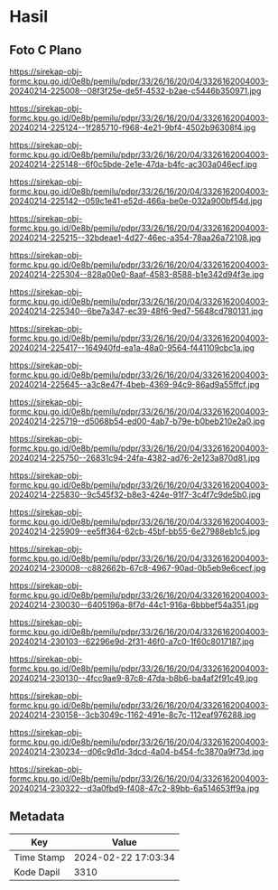 # Hasil

## Foto C Plano

https://sirekap-obj-formc.kpu.go.id/0e8b/pemilu/pdpr/33/26/16/20/04/3326162004003-20240214-225008--08f3f25e-de5f-4532-b2ae-c5446b350971.jpg

https://sirekap-obj-formc.kpu.go.id/0e8b/pemilu/pdpr/33/26/16/20/04/3326162004003-20240214-225124--1f285710-f968-4e21-9bf4-4502b96308f4.jpg

https://sirekap-obj-formc.kpu.go.id/0e8b/pemilu/pdpr/33/26/16/20/04/3326162004003-20240214-225148--6f0c5bde-2e1e-47da-b4fc-ac303a046ecf.jpg

https://sirekap-obj-formc.kpu.go.id/0e8b/pemilu/pdpr/33/26/16/20/04/3326162004003-20240214-225142--059c1e41-e52d-466a-be0e-032a900bf54d.jpg

https://sirekap-obj-formc.kpu.go.id/0e8b/pemilu/pdpr/33/26/16/20/04/3326162004003-20240214-225215--32bdeae1-4d27-46ec-a354-78aa26a72108.jpg

https://sirekap-obj-formc.kpu.go.id/0e8b/pemilu/pdpr/33/26/16/20/04/3326162004003-20240214-225304--828a00e0-8aaf-4583-8588-b1e342d94f3e.jpg

https://sirekap-obj-formc.kpu.go.id/0e8b/pemilu/pdpr/33/26/16/20/04/3326162004003-20240214-225340--6be7a347-ec39-48f6-9ed7-5648cd780131.jpg

https://sirekap-obj-formc.kpu.go.id/0e8b/pemilu/pdpr/33/26/16/20/04/3326162004003-20240214-225417--164940fd-ea1a-48a0-9564-f441109cbc1a.jpg

https://sirekap-obj-formc.kpu.go.id/0e8b/pemilu/pdpr/33/26/16/20/04/3326162004003-20240214-225645--a3c8e47f-4beb-4369-94c9-86ad9a55ffcf.jpg

https://sirekap-obj-formc.kpu.go.id/0e8b/pemilu/pdpr/33/26/16/20/04/3326162004003-20240214-225719--d5068b54-ed00-4ab7-b79e-b0beb210e2a0.jpg

https://sirekap-obj-formc.kpu.go.id/0e8b/pemilu/pdpr/33/26/16/20/04/3326162004003-20240214-225750--26831c94-24fa-4382-ad76-2e123a870d81.jpg

https://sirekap-obj-formc.kpu.go.id/0e8b/pemilu/pdpr/33/26/16/20/04/3326162004003-20240214-225830--9c545f32-b8e3-424e-91f7-3c4f7c9de5b0.jpg

https://sirekap-obj-formc.kpu.go.id/0e8b/pemilu/pdpr/33/26/16/20/04/3326162004003-20240214-225909--ee5ff364-62cb-45bf-bb55-6e27988eb1c5.jpg

https://sirekap-obj-formc.kpu.go.id/0e8b/pemilu/pdpr/33/26/16/20/04/3326162004003-20240214-230008--c882662b-67c8-4967-90ad-0b5eb9e6cecf.jpg

https://sirekap-obj-formc.kpu.go.id/0e8b/pemilu/pdpr/33/26/16/20/04/3326162004003-20240214-230030--6405196a-8f7d-44c1-916a-6bbbef54a351.jpg

https://sirekap-obj-formc.kpu.go.id/0e8b/pemilu/pdpr/33/26/16/20/04/3326162004003-20240214-230103--62296e9d-2f31-46f0-a7c0-1f60c8017187.jpg

https://sirekap-obj-formc.kpu.go.id/0e8b/pemilu/pdpr/33/26/16/20/04/3326162004003-20240214-230130--4fcc9ae9-87c8-47da-b8b6-ba4af2f91c49.jpg

https://sirekap-obj-formc.kpu.go.id/0e8b/pemilu/pdpr/33/26/16/20/04/3326162004003-20240214-230158--3cb3049c-1162-491e-8c7c-112eaf976288.jpg

https://sirekap-obj-formc.kpu.go.id/0e8b/pemilu/pdpr/33/26/16/20/04/3326162004003-20240214-230234--d06c9d1d-3dcd-4a04-b454-fc3870a9f73d.jpg

https://sirekap-obj-formc.kpu.go.id/0e8b/pemilu/pdpr/33/26/16/20/04/3326162004003-20240214-230322--d3a0fbd9-f408-47c2-89bb-6a514653ff9a.jpg


## Metadata

| Key        | Value               |
| ---------- | ------------------- |
| Time Stamp | 2024-02-22 17:03:34 |
| Kode Dapil | 3310                |



